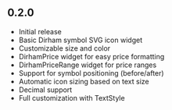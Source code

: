 ## 0.2.0

* Initial release
* Basic Dirham symbol SVG icon widget
* Customizable size and color
* DirhamPrice widget for easy price formatting
* DirhamPriceRange widget for price ranges
* Support for symbol positioning (before/after)
* Automatic icon sizing based on text size
* Decimal support
* Full customization with TextStyle